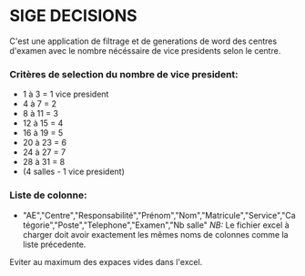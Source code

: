 # SIGE DECISIONS  
C'est une application de filtrage et de generations de word des centres d'examen avec le nombre nécéssaire de vice presidents selon le centre.   
### Critères de selection du nombre de vice president:
- 1 à 3 = 1 vice president
- 4 à 7 = 2
- 8 à 11 = 3
- 12 à 15 = 4
- 16 à 19 = 5
- 20 à 23 = 6
- 24 à 27 = 7
- 28 à 31 = 8
- (4 salles - 1 vice president)
### Liste de colonne:  
- "AE","Centre","Responsabilité","Prénom","Nom","Matricule","Service","Catégorie","Poste","Telephone","Examen","Nb salle"
  *NB:* Le fichier excel à charger doit avoir exactement les mêmes noms de colonnes comme la liste précedente.

Eviter au maximum des expaces vides dans l'excel.
